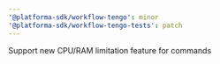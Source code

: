 ```yaml
---
'@platforma-sdk/workflow-tengo': minor
'@platforma-sdk/workflow-tengo-tests': patch
---
```


Support new CPU/RAM limitation feature for commands
